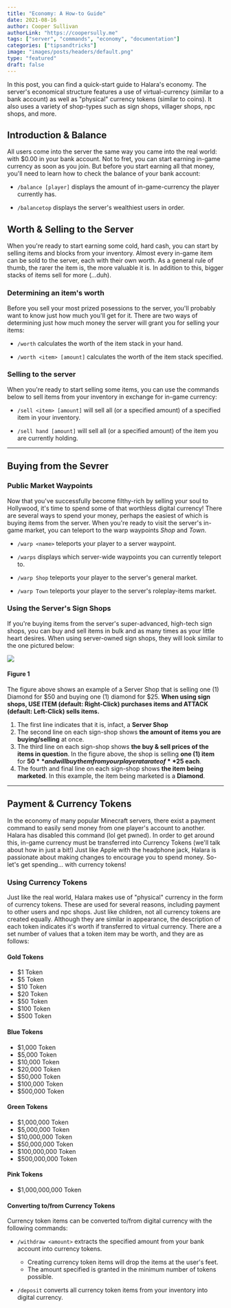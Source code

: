 ```yaml
---
title: "Economy: A How-to Guide"
date: 2021-08-16
author: Cooper Sullivan
authorLink: "https://coopersully.me"
tags: ["server", "commands", "economy", "documentation"]
categories: ["tipsandtricks"]
image: "images/posts/headers/default.png"
type: "featured"
draft: false
---
```


In this post, you can find a quick-start guide to Halara's economy. The server's economical structure features
a use of virtual-currency (similar to a bank account) as well as "physical" currency tokens (similar to coins).
It also uses a variety of shop-types such as sign shops, villager shops, npc shops, and more.

## Introduction & Balance
All users come into the server the same way you came into the real world: with $0.00 in your bank account.
Not to fret, you can start earning in-game currency as soon as you join. But before you start earning all
that money, you'll need to learn how to check the balance of your bank account:

- ``/balance [player]`` displays the amount of in-game-currency the player currently has.

- ``/balancetop`` displays the server's wealthiest users in order.

## Worth & Selling to the Server
When you're ready to start earning some cold, hard cash, you can start by selling items and blocks from
your inventory. Almost every in-game item can be sold to the server, each with their own worth. As a general
rule of thumb, the rarer the item is, the more valuable it is. In addition to this, bigger stacks of items 
sell for more (...duh).
### Determining an item's worth
Before you sell your most prized posessions to the server, you'll probably want to know just how much you'll
get for it. There are two ways of determining just how much money the server will grant you for selling your
items:

- ``/worth`` calculates the worth of the item stack in your hand.

- ``/worth <item> [amount]`` calculates the worth of the item stack specified.

### Selling to the server
When you're ready to start selling some items, you can use the commands below to sell items from your
inventory in exchange for in-game currency:

- ``/sell <item> [amount]`` will sell all (or a specified amount) of a specified item in your inventory.

- ``/sell hand [amount]`` will sell all (or a specified amount) of the item you are currently holding.

***

## Buying from the Sevrer
### Public Market Waypoints
Now that you've successfully become filthy-rich by selling your soul to Hollywood, it's time to spend
some of that worthless digital currency! There are several ways to spend your money, perhaps the easiest
of which is buying items from the server. When you're ready to visit the server's in-game market, you can
teleport to the warp waypoints *Shop* and *Town*.

- ``/warp <name>`` teleports your player to a server waypoint.

- ``/warps`` displays which server-wide waypoints you can currently teleport to.

- ``/warp Shop`` teleports your player to the server's general market.

- ``/warp Town`` teleports your player to the server's roleplay-items market.

### Using the Server's Sign Shops
If you're buying items from the server's super-advanced, high-tech sign shops, you can buy and sell items
in bulk and as many times as your little heart desires. When using server-owned sign shops, they will look
similar to the one pictured below:

![](/img/posts/server-shop.jpg)

#### Figure 1
The figure above shows an example of a Server Shop that is selling one (1) Diamond for $50 and buying
one (1) diamond for $25. **When using sign shops, USE ITEM (default: Right-Click) purchases items and
ATTACK (default: Left-Click) sells items.**
1. The first line indicates that it is, infact, a **Server Shop**
2. The second line on each sign-shop shows **the amount of items you are buying/selling** at once.
3. The third line on each sign-shop shows **the buy & sell prices of the items in question**. In the
figure above, the shop is selling **one (1) item** for **$50** and will buy them from your player
at a rate of **$25 each**.
4. The fourth and final line on each sign-shop shows **the item being marketed**. In this example,
the item being marketed is a **Diamond**.

***
	
## Payment & Currency Tokens
In the economy of many popular Minecraft servers, there exist a payment command to easily send money from
one player's account to another. Halara has disabled this command (lol get pwned). In order to get around this,
in-game currency must be transferred into Currency Tokens (we'll talk about how in just a bit!) Just like Apple
with the headphone jack, Halara is passionate about making changes to encourage you to spend money. So- let's get
spending... with currency tokens!
### Using Currency Tokens
Just like the real world, Halara makes use of "physical" currency in the form of currency tokens. These
are used for several reasons, including payment to other users and npc shops. Just like children, not all
currency tokens are created equally. Although they are similar in appearance, the description of each token
indicates it's worth if transferred to virtual currency. There are a set number of values that a token item
may be worth, and they are as follows:
#### Gold Tokens
- $1 Token
- $5 Token
- $10 Token
- $20 Token
- $50 Token
- $100 Token
- $500 Token
#### Blue Tokens
- $1,000 Token
- $5,000 Token
- $10,000 Token
- $20,000 Token
- $50,000 Token
- $100,000 Token
- $500,000 Token
#### Green Tokens
- $1,000,000 Token
- $5,000,000 Token
- $10,000,000 Token
- $50,000,000 Token
- $100,000,000 Token
- $500,000,000 Token
#### Pink Tokens
- $1,000,000,000 Token

#### Converting to/from Currency Tokens
Currency token items can be converted to/from digital currency with the following commands:

- ``/withdraw <amount>`` extracts the specified amount from your bank account into currency tokens.
	- Creating currency token items will drop the items at the user's feet.
	- The amount specified is granted in the minimum number of tokens possible.

- ``/deposit`` converts all currency token items from your inventory into digital currency.